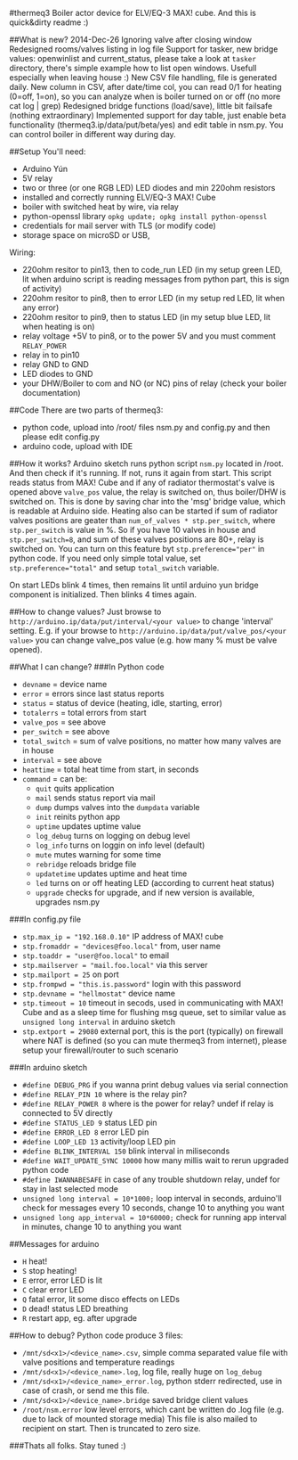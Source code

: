 ﻿#thermeq3
Boiler actor device for ELV/EQ-3 MAX! cube. And this is quick&dirty readme :)

##What is new?
2014-Dec-26
Ignoring valve after closing window
Redesigned rooms/valves listing in log file
Support for tasker, new bridge values: openwinlist and current_status, please take a look at `tasker` directory, there's simple example how to list open windows. Usefull especially when leaving house :)
New CSV file handling, file is generated daily. New column in CSV, after date/time col, you can read 0/1 for heating (0=off, 1=on), so you can analyze when is boiler turned on or off (no more cat log | grep)
Redesigned bridge functions (load/save), little bit failsafe (nothing extraordinary)
Implemented support for day table, just enable beta functionality (thermeq3.ip/data/put/beta/yes) and edit table in nsm.py. You can control boiler in different way during day.

##Setup
You'll need:
* Arduino Yún
* 5V relay
* two or three (or one RGB LED) LED diodes and min 220ohm resistors
* installed and correctly running ELV/EQ-3 MAX! Cube
* boiler with switched heat by wire, via relay
* python-openssl library `opkg update; opkg install python-openssl`
* credentials for mail server with TLS (or modify code)
* storage space on microSD or USB,

Wiring:
* 220ohm resitor to pin13, then to code_run LED (in my setup green LED, lit when arduino script is reading messages from python part, this is sign of activity)
* 220ohm resitor to pin8, then to error LED (in my setup red LED, lit when any error)
* 220ohm resitor to pin9, then to status LED (in my setup blue LED, lit when heating is on)
* relay voltage +5V to pin8, or to the power 5V and you must comment `RELAY_POWER`
* relay in to pin10
* relay GND to GND
* LED diodes to GND
* your DHW/Boiler to com and NO (or NC) pins of relay (check your boiler documentation)

##Code
There are two parts of thermeq3:
* python code, upload into /root/ files nsm.py and config.py and then please edit config.py
* arduino code, upload with IDE

##How it works?
Arduino sketch runs python script `nsm.py` located in /root. And then check if it's running.
If not, runs it again from start. This script reads status from MAX! Cube and if any of radiator 
thermostat's valve is opened above `valve_pos` value, the relay is switched on, thus boiler/DHW is switched on.
This is done by saving char into the 'msg' bridge value, which is readable at Arduino side.
Heating also can be started if sum of radiator valves positions are geater than `num_of_valves * stp.per_switch`, 
where `stp.per_switch` is value in %. So if you have 10 valves in house and `stp.per_switch=8`, and sum of these
valves positions are 80+, relay is switched on. You can turn on this feature byt `stp.preference="per"` in python code.
If you need only simple total value, set `stp.preference="total"` and setup `total_switch` variable.

On start LEDs blink 4 times, then remains lit until arduino yun bridge component is initialized. 
Then blinks 4 times again.

##How to change values?
Just browse to `http://arduino.ip/data/put/interval/<your value>` to change 'interval' setting. E.g. if your browse to 
`http://arduino.ip/data/put/valve_pos/<your value>` you can change valve_pos value (e.g. how many % must be valve opened).

##What I can change?
###In Python code
* `devname` = device name
* `error` = errors since last status reports
* `status` = status of device (heating, idle, starting, error)
* `totalerrs` = total errors from start
* `valve_pos` = see above
* `per_switch` = see above
* `total_switch` = sum of valve positions, no matter how many valves are in house
* `interval` = see above
* `heattime` = total heat time from start, in seconds
* `command` = can be:
  * `quit` quits application
  * `mail` sends status report via mail
  * `dump` dumps valves into the `dumpdata` variable
  * `init` reinits python app
  * `uptime` updates uptime value
  * `log_debug` turns on logging on debug level
  * `log_info` turns on loggin on info level (default)
  * `mute` mutes warning for some time
  * `rebridge` reloads bridge file
  * `updatetime` updates uptime and heat time
  * `led` turns on or off heating LED (according to current heat status)
  * `upgrade` checks for upgrade, and if new version is available, upgrades nsm.py

###In config.py file
* `stp.max_ip = "192.168.0.10"` IP address of MAX! cube
* `stp.fromaddr = "devices@foo.local"` from, user name
* `stp.toaddr = "user@foo.local"` to email 
* `stp.mailserver = "mail.foo.local"` via this server
* `stp.mailport = 25` on port
* `stp.frompwd = "this.is.password"` login with this password
* `stp.devname = "hellmostat"` device name
* `stp.timeout = 10` timeout in secods, used in communicating with MAX! Cube and as a sleep time for flushing msg queue, set to similar value as `unsigned long interval` in arduino sketch
* `stp.extport = 29080` external port, this is the port (typically) on firewall where NAT is defined (so you can mute thermeq3 from internet), please setup your firewall/router to such scenario

###In arduino sketch
* `#define DEBUG_PRG` if you wanna print debug values via serial connection
* `#define RELAY_PIN 10` where is the relay pin?
* `#define RELAY_POWER 8` where is the power for relay? undef if relay is connected to 5V directly
* `#define STATUS_LED 9` status LED pin
* `#define ERROR_LED 8` error LED pin
* `#define LOOP_LED 13` activity/loop LED pin
* `#define BLINK_INTERVAL 150` blink interval in miliseconds
* `#define WAIT_UPDATE_SYNC 10000` how many millis wait to rerun upgraded python code
* `#define IWANNABESAFE` in case of any trouble shutdown relay, undef for stay in last selected mode
* `unsigned long interval = 10*1000;` loop interval in seconds, arduino'll check for messages every 10 seconds, change 10 to anything you want
* `unsigned long app_interval = 10*60000;` check for running app interval in minutes, change 10 to anything you want

##Messages for arduino
* `H` heat!
* `S` stop heating!
* `E` error, error LED is lit
* `C` clear error LED
* `Q` fatal error, lit some disco effects on LEDs
* `D` dead! status LED breathing
* `R` restart app, eg. after upgrade

##How to debug?
Python code produce 3 files:
* `/mnt/sd<x1>/<device_name>.csv`, simple comma separated value file with valve positions and temperature readings
* `/mnt/sd<x1>/<device_name>.log`, log file, really huge on `log_debug`
* `/mnt/sd<x1>/<device_name>_error.log`, python stderr redirected, use in case of crash, or send me this file.
* `/mnt/sd<x1>/<device_name>.bridge` saved bridge client values
* `/root/nsm.error` low level errors, which cant be written do .log file (e.g. due to lack of mounted storage media)
This file is also mailed to recipient on start. Then is truncated to zero size.

###Thats all folks. Stay tuned :)
